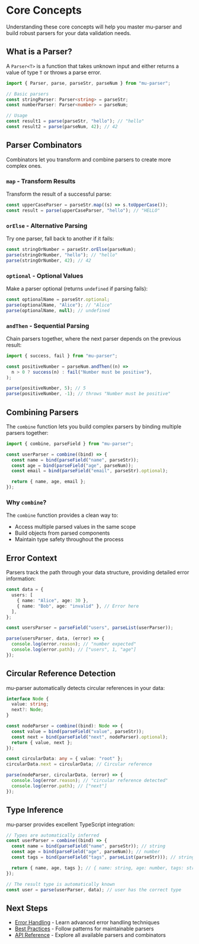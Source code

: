 # Core Concepts

Understanding these core concepts will help you master mu-parser and build robust parsers for your data validation needs.

## What is a Parser?

A `Parser<T>` is a function that takes unknown input and either returns a value of type `T` or throws a parse error.

```typescript
import { Parser, parse, parseStr, parseNum } from "mu-parser";

// Basic parsers
const stringParser: Parser<string> = parseStr;
const numberParser: Parser<number> = parseNum;

// Usage
const result1 = parse(parseStr, "hello"); // "hello"
const result2 = parse(parseNum, 42); // 42
```

## Parser Combinators

Combinators let you transform and combine parsers to create more complex ones.

### `map` - Transform Results

Transform the result of a successful parse:

```typescript
const upperCaseParser = parseStr.map((s) => s.toUpperCase());
const result = parse(upperCaseParser, "hello"); // "HELLO"
```

### `orElse` - Alternative Parsing

Try one parser, fall back to another if it fails:

```typescript
const stringOrNumber = parseStr.orElse(parseNum);
parse(stringOrNumber, "hello"); // "hello"
parse(stringOrNumber, 42); // 42
```

### `optional` - Optional Values

Make a parser optional (returns `undefined` if parsing fails):

```typescript
const optionalName = parseStr.optional;
parse(optionalName, "Alice"); // "Alice"
parse(optionalName, null); // undefined
```

### `andThen` - Sequential Parsing

Chain parsers together, where the next parser depends on the previous result:

```typescript
import { success, fail } from "mu-parser";

const positiveNumber = parseNum.andThen((n) =>
  n > 0 ? success(n) : fail("Number must be positive"),
);

parse(positiveNumber, 5); // 5
parse(positiveNumber, -1); // throws "Number must be positive"
```

## Combining Parsers

The `combine` function lets you build complex parsers by binding multiple parsers together:

```typescript
import { combine, parseField } from "mu-parser";

const userParser = combine((bind) => {
  const name = bind(parseField("name", parseStr));
  const age = bind(parseField("age", parseNum));
  const email = bind(parseField("email", parseStr).optional);

  return { name, age, email };
});
```

### Why `combine`?

The `combine` function provides a clean way to:

- Access multiple parsed values in the same scope
- Build objects from parsed components
- Maintain type safety throughout the process

## Error Context

Parsers track the path through your data structure, providing detailed error information:

```typescript
const data = {
  users: [
    { name: "Alice", age: 30 },
    { name: "Bob", age: "invalid" }, // Error here
  ],
};

const usersParser = parseField("users", parseList(userParser));

parse(usersParser, data, (error) => {
  console.log(error.reason); // "number expected"
  console.log(error.path); // ["users", 1, "age"]
});
```

## Circular Reference Detection

mu-parser automatically detects circular references in your data:

```typescript
interface Node {
  value: string;
  next?: Node;
}

const nodeParser = combine((bind): Node => {
  const value = bind(parseField("value", parseStr));
  const next = bind(parseField("next", nodeParser).optional);
  return { value, next };
});

const circularData: any = { value: "root" };
circularData.next = circularData; // Circular reference

parse(nodeParser, circularData, (error) => {
  console.log(error.reason); // "circular reference detected"
  console.log(error.path); // ["next"]
});
```

## Type Inference

mu-parser provides excellent TypeScript integration:

```typescript
// Types are automatically inferred
const userParser = combine((bind) => {
  const name = bind(parseField("name", parseStr)); // string
  const age = bind(parseField("age", parseNum)); // number
  const tags = bind(parseField("tags", parseList(parseStr))); // string[]

  return { name, age, tags }; // { name: string, age: number, tags: string[] }
});

// The result type is automatically known
const user = parse(userParser, data); // user has the correct type
```

## Next Steps

- [Error Handling](./error-handling) - Learn advanced error handling techniques
- [Best Practices](./best-practices) - Follow patterns for maintainable parsers
- [API Reference](/api/) - Explore all available parsers and combinators

